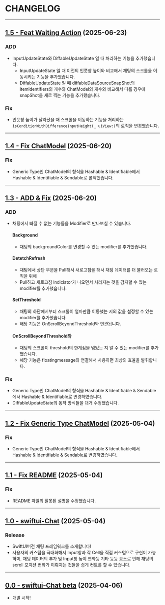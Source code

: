 #  CHANGELOG

---

## [1.5 - Feat Waiting Action](https://github.com/sanggab/swiftui-chat/releases/tag/1.5) (2025-06-23)
### ADD
* InputUpdateState와 DiffableUpdateState 일 때 처리하는 기능을 추가했습니다.
  * InputUpdateState 일 때 이전의 인풋창 높이와 비교해서 채팅의 스크롤을 이동시키는 기능을 추가했습니다.
  * DiffableUpdateState 일 때 diffableDataSourceSnapShot의 itemIdentifiers의 개수와 ChatModel의 개수와 비교해서 다를 경우에 snapShot을 새로 찍는 기능을 추가했습니다.

### Fix
* 인풋창 높이가 달라졌을 때 스크롤을 이동하는 기능을 처리하는 `isConditionWithDifferenceInputHeight(_ uiView:)`의 로직을 변경했습니다.

---

## [1.4 - Fix ChatModel](https://github.com/sanggab/swiftui-chat/releases/tag/1.4) (2025-06-20)
### Fix
* Generic Type인 ChatModel의 형식을 Hashable & Identifiable에서 Hashable & Identifiable & Sendable로 롤백했습니다.

---

## [1.3 - ADD & Fix](https://github.com/sanggab/swiftui-chat/releases/tag/1.3) (2025-06-20)
### ADD

* 채팅에서 빠질 수 없는 기능들을 Modifier로 만나보실 수 있습니다.  

  #### Background
  * 채팅의 backgroundColor를 변경할 수 있는 modifier를 추가했습니다.  
 
  #### DetetchRefresh
  * 채팅에서 상단 부분을 Pull해서 새로고침을 해서 채팅 데이터를 더 불러오는 로직을 위해
  * Pull하고 새로고침 Indiciator가 나오면서 사라지는 것을 감지할 수 있는 modifier를 추가했습니다.
  
  #### SetThreshold
  * 채팅의 하단에서부터 스크롤이 얼마만큼 이동했는 지의 값을 설정할 수 있는 modifier를 추가했습니다.
  * 해당 기능은 OnScrollBeyondThreshold와 연관됩니다.

  #### OnScrollBeyondThreshold와
  * 채팅의 스크롤이 threshold의 한계점을 넘었는 지 알 수 있는 modifier를 추가했습니다.
  * 해당 기능은 floatingmessage와 연결해서 사용하면 최상의 효율을 발휘합니다.
  
### Fix
* Generic Type인 ChatModel의 형식을 Hashable & Identifiable & Sendable에서 Hashable & Identifiable로 변경하였습니다.
* DiffableUpdateState의 동작 방식들을 대거 수정했습니다.

---

## [1.2 - Fix Generic Type ChatModel](https://github.com/sanggab/swiftui-chat/releases/tag/1.2) (2025-05-04)
### Fix
* Generic Type인 ChatModel의 형식을 Hashable & Identifiable에서 Hashable & Identifiable & Sendable로 변경하였습니다.

---

## [1.1 - Fix README](https://github.com/sanggab/swiftui-chat/releases/tag/1.1) (2025-05-04)
### Fix
* README 파일의 잘못된 설명을 수정했습니다.

---

## [1.0 - swiftui-Chat](https://github.com/sanggab/swiftui-chat/releases/tag/1.0) (2025-05-04)
### Release 
* SwiftUI버전 채팅 프레임워크를 소개합니다!
* 사용자의 커스텀을 극대화해서 Input창과 각 Cell을 직접 커스텀으로 구현이 가능하며, 채팅 데이터의 추가 및 Input창 높이 변화등 기타 등등 요소로 인해 채팅의 scroll 포지션 변화가 이뤄지는 것들을 쉽게 컨트롤 할 수 있습니다.

---

## [0.0 - swiftui-Chat beta](https://github.com/sanggab/swiftui-chat/releases/tag/0.0) (2025-04-06)
* 개발 시작!

